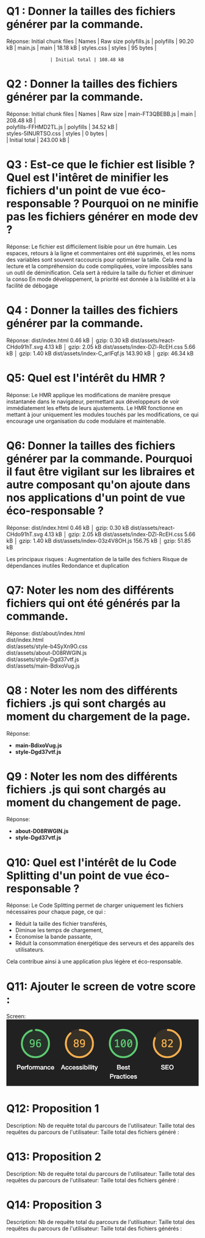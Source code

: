 # Q1 : Donner la tailles des fichiers générer par la commande.
Réponse:
Initial chunk files | Names         |  Raw size
polyfills.js        | polyfills     |  90.20 kB | 
main.js             | main          |  18.18 kB | 
styles.css          | styles        |  95 bytes | 

                    | Initial total | 108.48 kB
# Q2 : Donner la tailles des fichiers générer par la commande.
Réponse:
Initial chunk files   | Names         |  Raw size |
main-FT3QBEBB.js      | main          | 208.48 kB |                
polyfills-FFHMD2TL.js | polyfills     |  34.52 kB |                
styles-5INURTSO.css   | styles        |   0 bytes |              
                      | Initial total | 243.00 kB |  

# Q3 : Est-ce que le fichier est lisible ? Quel est l'intêret de minifier les fichiers d'un point de vue éco-responsable ? Pourquoi on ne minifie pas les fichiers générer en mode dev ?
Réponse:
Le fichier est difficilement lisible pour un être humain. Les espaces, retours à la ligne et commentaires ont été supprimés, et les noms des variables sont souvent raccourcis pour optimiser la taille. Cela rend la lecture et la compréhension du code compliquées, voire impossibles sans un outil de déminification.
Cela sert à réduire la taille du fichier et diminuer la conso
En mode développement, la priorité est donnée à la lisibilité et à la facilité de débogage 


# Q4 : Donner la tailles des fichiers générer par la commande.
Réponse:
dist/index.html                   0.46 kB │ gzip:  0.30 kB
dist/assets/react-CHdo91hT.svg    4.13 kB │ gzip:  2.05 kB
dist/assets/index-DZl-RcEH.css    5.66 kB │ gzip:  1.40 kB
dist/assets/index-C_arIFqf.js   143.90 kB │ gzip: 46.34 kB

# Q5: Quel est l'intérêt du HMR ?
Réponse:
Le HMR applique les modifications de manière presque instantanée dans le navigateur, permettant aux développeurs de voir immédiatement les effets de leurs ajustements.
Le HMR fonctionne en mettant à jour uniquement les modules touchés par les modifications, ce qui encourage une organisation du code modulaire et maintenable.

# Q6: Donner la tailles des fichiers générer par la commande. Pourquoi il faut être vigilant sur les libraires et autre composant qu'on ajoute dans nos applications d'un point de vue éco-responsable ?
Réponse:
dist/index.html                   0.46 kB │ gzip:  0.30 kB
dist/assets/react-CHdo91hT.svg    4.13 kB │ gzip:  2.05 kB
dist/assets/index-DZl-RcEH.css    5.66 kB │ gzip:  1.40 kB
dist/assets/index-03z4V8OH.js   156.75 kB │ gzip: 51.85 kB

Les principaux risques :
Augmentation de la taille des fichiers
Risque de dépendances inutiles
Redondance et duplication

# Q7: Noter les nom des différents fichiers qui ont été générés par la commande.
Réponse:
dist/about/index.html          
dist/index.html                 
dist/assets/style-b4SyXn9O.css  
dist/assets/about-D08RWGIN.js   
dist/assets/style-Dgd37vtf.js  
dist/assets/main-BdixoVug.js 

# Q8 : Noter les nom des différents fichiers .js qui sont chargés au moment du chargement de la page.
Réponse:
- **main-BdixoVug.js**  
- **style-Dgd37vtf.js**  

# Q9 : Noter les nom des différents fichiers .js qui sont chargés au moment du changement de page.
Réponse:
- **about-D08RWGIN.js**  
- **style-Dgd37vtf.js**

# Q10: Quel est l'intérêt de lu Code Splitting d'un point de vue éco-responsable ?
Réponse:
Le Code Splitting permet de charger uniquement les fichiers nécessaires pour chaque page, ce qui :  
- Réduit la taille des fichier transférés,  
- Diminue les temps de chargement,  
- Économise la bande passante,  
- Réduit la consommation énergétique des serveurs et des appareils des utilisateurs.  

Cela contribue ainsi à une application plus légère et éco-responsable.  

# Q11: Ajouter le screen de votre score :
Screen:
![IMAGE ANALYSE](./imageAnalyse.png)

# Q12:  Proposition 1
Description:
Nb de requête total du parcours de l'utilisateur:
Taille total des requêtes du parcours de l'utilisateur:
Taille total des fichiers généré :

# Q13:  Proposition 2
Description:
Nb de requête total du parcours de l'utilisateur:
Taille total des requêtes du parcours de l'utilisateur:
Taille total des fichiers généré :

# Q14:  Proposition 3
Description:
Nb de requête total du parcours de l'utilisateur:
Taille total des requêtes du parcours de l'utilisateur:
Taille total des fichiers générés :